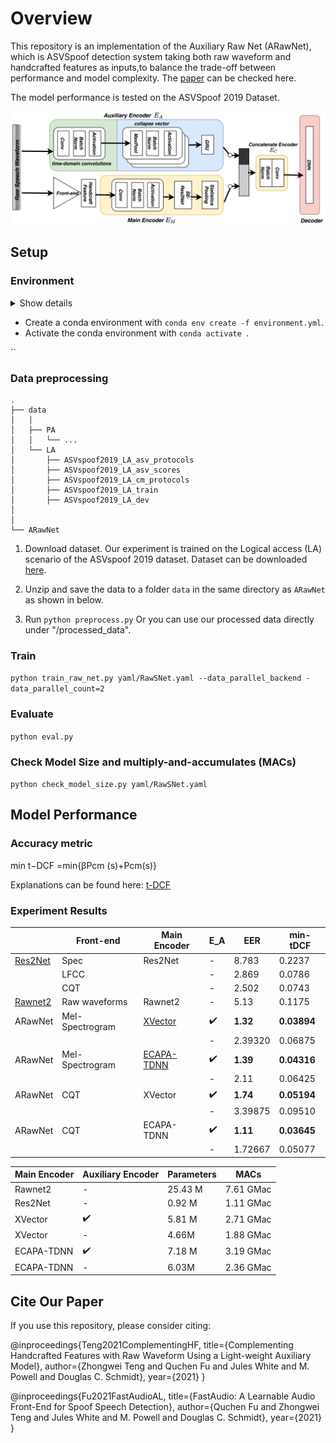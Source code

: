 # Overview

This repository is an implementation of the Auxiliary Raw Net (ARawNet), which is ASVSpoof detection system taking both raw waveform and handcrafted features as inputs,to balance the trade-off between performance and model complexity. The [paper](https://arxiv.org/abs/2109.02773) can be checked here.

The model performance is tested on the ASVSpoof 2019 Dataset.


![Overview](imgs/ARawNet-model-structure.png)

## Setup 

### Environment

<details><summary>Show details</summary>
<p>

* speechbrain==0.5.7
* pandas
* torch==1.9.1
* torchaudio==0.9.1
* nnAudio==0.2.6
* ptflops==0.6.6

</p>
</details>

-   Create a conda environment with  `conda env create -f environment.yml`.
-   Activate the conda environment with  `conda activate `.


``

### Data preprocessing
    .
    ├── data                       
    │   │
    │   ├── PA                  
    │   │   └── ...
    │   └── LA           
    │       ├── ASVspoof2019_LA_asv_protocols
    │       ├── ASVspoof2019_LA_asv_scores
    │       ├── ASVspoof2019_LA_cm_protocols
    │       ├── ASVspoof2019_LA_train
    │       ├── ASVspoof2019_LA_dev
    │       
    │
    └── ARawNet

1. Download dataset. Our experiment is trained on the Logical access (LA) scenario of the ASVspoof 2019 dataset. Dataset can be downloaded [here](https://datashare.is.ed.ac.uk/handle/10283/3336).
2. Unzip and save the data to a folder  `data`  in the same directory as  `ARawNet` as shown in below.

    
3. Run ``python preprocess.py``  Or you can use our processed data directly under "/processed_data".

### Train 

`python train_raw_net.py yaml/RawSNet.yaml --data_parallel_backend -data_parallel_count=2`

### Evaluate
  `python eval.py`

### Check Model Size and multiply-and-accumulates (MACs)
`python check_model_size.py yaml/RawSNet.yaml `



## Model Performance
### Accuracy metric

min t−DCF =min{βPcm (s)+Pcm(s)} 

Explanations can be found here: [t-DCF](https://arxiv.org/abs/1804.09618)

### Experiment Results






|   |Front-end    | Main Encoder| E_A  | EER | min-tDCF |
|---| ----------- | ----------- | ---- | --- | ----     | 
|[Res2Net](https://ieeexplore.ieee.org/abstract/document/9413828)| Spec        |  Res2Net |-     | 8.783 | 0.2237 |
|   | LFCC        |             |-     | 2.869 | 0.0786 |
|   | CQT         |             |-     | 2.502 | 0.0743 |
| [Rawnet2](https://ieeexplore.ieee.org/abstract/document/9414234) | Raw waveforms |Rawnet2 |-     | 5.13   | 0.1175|
|ARawNet|Mel-Spectrogram  | [XVector](https://ieeexplore.ieee.org/abstract/document/8461375)  | :heavy_check_mark:  | **1.32**| **0.03894**| 
|   |             |             |   -   |    2.39320    |    0.06875   |
| ARawNet  |  Mel-Spectrogram | [ECAPA-TDNN](https://arxiv.org/abs/2005.07143)   | :heavy_check_mark:|   **1.39** | **0.04316**   |
|   |             |             |   -   |      2.11 | 0.06425   |
| ARawNet |     CQT    |   XVector   |  :heavy_check_mark: |   **1.74**| **0.05194**      |
|   |             |             |   -   |     3.39875 | 0.09510     |
| ARawNet  |      CQT  |  ECAPA-TDNN  | :heavy_check_mark: |   **1.11**| **0.03645**   |
|   |             |             |    -  |   1.72667 | 0.05077      |



| Main Encoder | Auxiliary Encoder | Parameters | MACs |
| --- | --- | --- | --- |
Rawnet2 | - | 25.43 M | 7.61 GMac
Res2Net | - |  0.92 M | 1.11 GMac
XVector | :heavy_check_mark: | 5.81 M  | 2.71 GMac
XVector | - |  4.66M | 1.88 GMac
ECAPA-TDNN | :heavy_check_mark:  | 7.18 M | 3.19 GMac
ECAPA-TDNN | - | 6.03M |  2.36 GMac



## Cite Our Paper

If you use this repository, please consider citing:

@inproceedings{Teng2021ComplementingHF,
  title={Complementing Handcrafted Features with Raw Waveform Using a Light-weight Auxiliary Model},
  author={Zhongwei Teng and Quchen Fu and Jules White and M. Powell and Douglas C. Schmidt},
  year={2021}
}


@inproceedings{Fu2021FastAudioAL,
  title={FastAudio: A Learnable Audio Front-End for Spoof Speech Detection},
  author={Quchen Fu and Zhongwei Teng and Jules White and M. Powell and Douglas C. Schmidt},
  year={2021}
}
